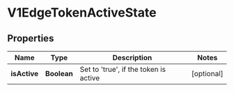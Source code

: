 # V1EdgeTokenActiveState

## Properties
Name | Type | Description | Notes
------------ | ------------- | ------------- | -------------
**isActive** | **Boolean** | Set to &#x27;true&#x27;, if the token is active |  [optional]

